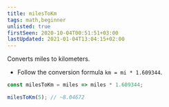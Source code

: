 ```yaml
---
title: milesToKm
tags: math,beginner
unlisted: true
firstSeen: 2020-10-04T00:51:51+03:00
lastUpdated: 2021-01-04T13:04:15+02:00
---
```


Converts miles to kilometers.

- Follow the conversion formula `km = mi * 1.609344`.

```js
const milesToKm = miles => miles * 1.609344;
```

```js
milesToKm(5); // ~8.04672
```
